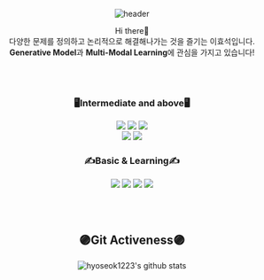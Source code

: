 <div align=center>

![header](https://capsule-render.vercel.app/api?type=rect&color=292d3e&height=300&section=header&text=HyoSeok&fontSize=90&fontColor=ae82cf)
<div align=center>
Hi there👋<br> 다양한 문제를 정의하고 논리적으로 해결해나가는 것을 즐기는 이효석입니다. <br> <Strong>Generative Model</strong>과 <Strong>Multi-Modal Learning</strong>에 관심을 가지고 있습니다!
</div> 


<br><br>

### 🖥️Intermediate and above🖥️ 
</div>
<p align="center">
<img src="https://img.shields.io/badge/Python-3776AB?style=flat-plastic&logo=Python&logoColor=white"/>
<img src="https://img.shields.io/badge/Pytorch-EE4C2C?style=flat-plastic&logo=Pytorch&logoColor=white"/>
<img src="https://img.shields.io/badge/Pytorch Lightning-792EE5?style=flat-plastic&logo=Pytorch Lightning&logoColor=white"/><br>
<img src="https://img.shields.io/badge/Wandb-FFBE00?style=flat-plastic&logo=Weightsandbiases&logoColor=white"/>
<img src="https://img.shields.io/badge/MMlab_Framework-0000FF?style=flat-plastic&logoColor=white"/>
</p>
<div align=center>

### ✍️Basic & Learning✍️
</div> 
<p align="center">
<img src="https://img.shields.io/badge/Gradio-F36D00?style=flat-plastic&logoColor=white"/>
<img src="https://img.shields.io/badge/Streamlit-FF4B4B?style=flat-plastic&logo=Streamlit&logoColor=white"/>
<img src="https://img.shields.io/badge/C++-00599C?style=flat-plastic&logo=cplusplus&logoColor=white"/>
<img src="https://img.shields.io/badge/Docker-2496ED?style=flat-plastic&logo=Docker&logoColor=white"/>
</p>
<br><br>
<div align=center>


## **🟣Git Activeness🟣**
![hyoseok1223's github stats](https://github-readme-stats.vercel.app/api?username=hyoseok1223&show_icons=true&theme=material-palenight)

<!-- https://github.com/anuraghazra/github-readme-stats/blob/master/themes/README.md 테마 모음 -->
<!--
[![Hits](https://hits.seeyoufarm.com/api/count/incr/badge.svg?url=https%3A%2F%2Fgithub.com%2Fhyoseok1223&count_bg=%2379C83D&title_bg=%23555555&icon=&icon_color=%23E7E7E7&title=hits&edge_flat=false)](https://hits.seeyoufarm.com)
-->
<!--
**hyoseok1223/hyoseok1223** is a ✨ _special_ ✨ repository because its `README.md` (this file) appears on your GitHub profile.

Here are some ideas to get you started:

- 🔭 I’m currently working on ...
- 🌱 I’m currently learning ...
- 👯 I’m looking to collaborate on ...
- 🤔 I’m looking for help with ...
- 💬 Ask me about ...
- 📫 How to reach me: ...
- 😄 Pronouns: ...
- ⚡ Fun fact: ...
-->
